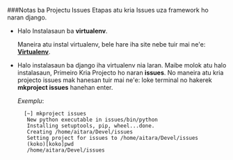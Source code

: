 
###Notas ba Projectu Issues
Etapas atu kria Issues uza framework ho naran django.

- Halo Instalasaun ba **virtualenv**.

	Maneira atu instal virtualenv, bele hare iha site nebe tuir mai ne'e: __[Virtualenv]()__.

- Halo instalasaun ba django iha virtualenv nia laran. Maibe molok atu halo instalasaun, Primeiro Kria Projecto ho naran **issues**. No maneira atu kria projecto issues mak hanesan tuir mai ne'e: loke terminal no hakerek **mkproject issues** hanehan enter.

	*Exemplu*:

		[~] mkproject issues
	 	 New python executable in issues/bin/python
	 	 Installing setuptools, pip, wheel...done.
	 	 Creating /home/aitara/Devel/issues
	 	 Setting project for issues to /home/aitara/Devel/issues
	 	 (koko)[koko]pwd
	 	 /home/aitara/Devel/issues
		
	

